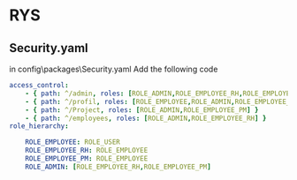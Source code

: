 # RYS

## Security.yaml

in  config\packages\Security.yaml
Add the following code

```yaml
access_control:
    - { path: ^/admin, roles: [ROLE_ADMIN,ROLE_EMPLOYEE_RH,ROLE_EMPLOYEE_PM] }
    - { path: ^/profil, roles: [ROLE_EMPLOYEE,ROLE_ADMIN,ROLE_EMPLOYEE_RH,ROLE_EMPLOYEE_PM] }
    - { path: ^/Project, roles: [ROLE_ADMIN,ROLE_EMPLOYEE_PM] }
    - { path: ^/employees, roles: [ROLE_ADMIN,ROLE_EMPLOYEE_RH] }
role_hierarchy:

    ROLE_EMPLOYEE: ROLE_USER
    ROLE_EMPLOYEE_RH: ROLE_EMPLOYEE
    ROLE_EMPLOYEE_PM: ROLE_EMPLOYEE
    ROLE_ADMIN: [ROLE_EMPLOYEE_RH,ROLE_EMPLOYEE_PM]
```